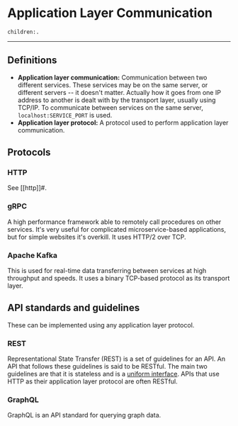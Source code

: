 # Application Layer Communication
```query
children:.
```
---

## Definitions
* **Application layer communication:** Communication between two different services. These services may be on the same server, or different servers -- it doesn't matter. Actually how it goes from one IP address to another is dealt with by the transport layer, usually using TCP/IP. To communicate between services on the same server, `localhost:SERVICE_PORT` is used.
* **Application layer protocol:** A protocol used to perform application layer communication.

## Protocols

### HTTP
See [[http]]#.

### gRPC
A high performance framework able to remotely call procedures on other services. It's very useful for complicated microservice-based applications, but for simple websites it's overkill. It uses HTTP/2 over TCP.

### Apache Kafka
This is used for real-time data transferring between services at high throughput and speeds. It uses a binary TCP-based protocol as its transport layer.

## API standards and guidelines
These can be implemented using any application layer protocol.

### REST
Representational State Transfer (REST) is a set of guidelines for an API. An API that follows these guidelines is said to be RESTful. The main two guidelines are that it is stateless and is a [uniform interface](https://en.wikipedia.org/wiki/REST#Uniform_interface). APIs that use HTTP as their application layer protocol are often RESTful.

### GraphQL
GraphQL is an API standard for querying graph data.
